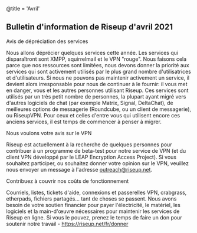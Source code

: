 @title = 'Avril'


Bulletin d'information de Riseup d'avril 2021
---------------------------------------------

Avis de dépréciation des services

Nous allons déprécier quelques services cette année. Les services qui disparaîtront sont XMPP, squirrelmail et le VPN "rouge". Nous faisons cela parce que nos ressources sont limitées, nous devons donner la priorité aux services qui sont activement utilisés par le plus grand nombre d'utilisatrices et d'utilisateurs. Si nous ne pouvons pas maintenir activement un service, il devient alors irresponsable pour nous de continuer à le fournir: il vous met en danger, vous et les autres personnes utilisant Riseup. Ces services sont utilisés par un très petit nombre de personnes, la plupart ayant migré vers d'autres logiciels de chat (par exemple Matrix, Signal, DeltaChat), de meilleures options de messagerie (Roundcube, ou un client de messagerie), ou RiseupVPN. Pour ceux et celles d'entre vous qui utilisent encore ces anciens services, il est temps de commencer à penser à migrer.

Nous voulons votre avis sur le VPN

Riseup est actuellement à la recherche de quelques personnes pour contribuer à un programme de beta-test pour notre service de VPN (et du client VPN développé par le LEAP Encryption Access Project). Si vous souhaitez participer, ou souhaitez donner votre opinion sur le VPN, veuillez nous envoyer un message à l'adresse outreach@riseup.net.

Contribuez à couvrir nos coûts de fonctionnement

Courriels, listes, tickets d'aide, connexions et passerelles VPN, crabgrass, etherpads, fichiers partagés... tant de choses se passent. Nous avons besoin de votre soutien financier pour payer l'électricité, le matériel, les logiciels et la main-d'œuvre nécessaires pour maintenir les services de Riseup en ligne. Si vous le pouvez, prenez le temps de faire un don pour soutenir notre travail - https://riseup.net/fr/donner